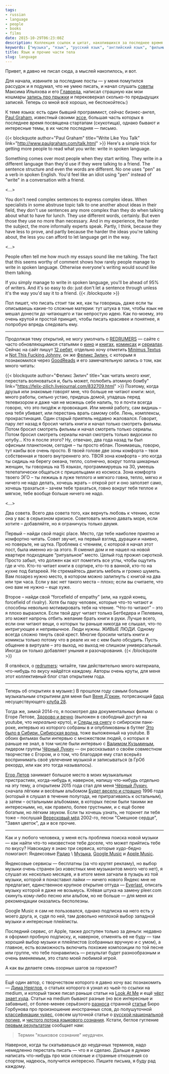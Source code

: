 ```yaml
---
tags:
- russian
- language
- people
- books
- films
date: 2015-10-29T06:23:08Z
description: Коллекция ссылок и цитат, накопившихся за последнее время.
keywords: ["музыка", "язык", "русский язык", "английский язык", "фильмы", "статьи", "комиксы", "сериалы"]
title: Язык и прочие части тела
slug: language
---
```


Привет, я давно не писал сюда, а мыслей накопилось, и вот.

Для начала, извините за последние посты — у меня помутился рассудок и я подумал, что не умею писать, и начал слушать [советы](http://maximilyahov.ru/blog/all/glvrd/) Максима Ильяхова и его [Главреда](https://glvrd.ru/), написал страшную как мои кошмары [запись про прыжки](/2014/parachute/) и перековеркал сколько-то предыдущих записей. Теперь со мной всё хорошо, не беспокойтесь:)

<!--more-->

К теме языка: есть один бывший программист, сейчас бизнес-ангел, [Paul Graham](https://ru.wikipedia.org/wiki/%D0%93%D1%80%D1%8D%D0%BC,_%D0%9F%D0%BE%D0%BB), известный своими [эссе](http://www.paulgraham.com/articles.html), большая часть которых в последнее время посвящена стартапам (скукотища), однако бывают и интересные темы, в их числе последняя — письмо.

{{< blockquote author="Paul Graham" title="Write Like You Talk" link="http://www.paulgraham.com/talk.html" >}}
Here's a simple trick for getting more people to read what you write: write in spoken language.

Something comes over most people when they start writing. They write in a different language than they'd use if they were talking to a friend. The sentence structure and even the words are different. No one uses "pen" as a verb in spoken English. You'd feel like an idiot using "pen" instead of "write" in a conversation with a friend.

<...>

You don't need complex sentences to express complex ideas. When specialists in some abstruse topic talk to one another about ideas in their field, they don't use sentences any more complex than they do when talking about what to have for lunch. They use different words, certainly. But even those they use no more than necessary. And in my experience, the harder the subject, the more informally experts speak. Partly, I think, because they have less to prove, and partly because the harder the ideas you're talking about, the less you can afford to let language get in the way.

<...>

People often tell me how much my essays sound like me talking. The fact that this seems worthy of comment shows how rarely people manage to write in spoken language. Otherwise everyone's writing would sound like them talking.

If you simply manage to write in spoken language, you'll be ahead of 95% of writers. And it's so easy to do: just don't let a sentence through unless it's the way you'd say it to a friend.
{{< /blockquote >}}

Пол пишет, что писать стоит так же, как ты говоришь, даже если ты описываешь какие-то сложные материи: тут штука в том, чтобы язык не мешал донести до читающего и так непростую идею. Как по-моему, это очень крутой и простой принцип, чтобы писать красивее и понятнее, я попробую впредь следовать ему.

* * *

Продолжая тему открытий, не могу умолчать о [REDRUMERS](https://redrumers.com/ "REDRUMERS | кино, книги и гики") — сайте с часто обновляющимися статьями о [кино](https://redrumers.com/category/%D0%BA%D0%B8%D0%BD%D0%BE/) и [книгах](https://redrumers.com/category/%D0%BA%D0%BD%D0%B8%D0%B3%D0%B8/), [комиксах](https://redrumers.com/category/%D0%BA%D0%BE%D0%BC%D0%B8%D0%BA%D1%81%D1%8B/) и [сериалах](https://redrumers.com/category/%D1%81%D0%B5%D1%80%D0%B8%D0%B0%D0%BB%D1%8B/). Сейчас на сайт пишут [12 ребят](https://redrumers.com/about/), отдельно хочу отметить [Minimus Textus](https://redrumers.com/author/minimustextus/) и [Not This Fucking Johnny](https://redrumers.com/author/notthisfuckingjohnny/), он же [Феликс Зилич](https://felix-zilich.livejournal.com/), с которым я познакомился через [GoodReads](https://www.goodreads.com/user/show/6092532-felix-zilich) и его замечательную запись о том, как много читать:

{{< blockquote author="Феликс Зилич" title="как читать много книг, перестать волноваться и, быть может, полюбить атомную бомбу" link="https://felix-zilich.livejournal.com/832709.html" >}}
Поэтому, когда друзья или знакомые говорят мне, что больше не читают книги: мол, много работы, сильно устаю, придешь домой, упадешь перед телевизором и даже чая не можешь себе налить, то я почти всегда говорю, что это пиздёж и провокация. Или меняй работу, сам видишь – она тебя убивает, или перестань врать самому себе. Лень, комплексы, прокрастинация. Один старый приятель недавно жаловался. Говорит, пару лет назад я бросил читать книги и начал только смотреть фильмы. Потом бросил смотреть фильмы и начал смотреть только сериалы. Потом бросил смотреть сериалы начал смотреть только видосики по ютубу… Кто я после этого? Ну, отвечаю, два года назад ты был офисным планктоном, сегодня – ты просто еблан. Понимаешь, говорю, тут какбы все очень просто. В твоей голове две зоны комфорта – твоя собственная и твоего внутреннего эго. ТВОЯ зона комфорта – это когда ты сидишь на берегу океана, тепло, солнечно, вокруг толпа шикарных женщин, ты говоришь на 15 языках, программируешь на 30, умеешь телепатически общаться с пришельцами из космоса. Зона комфорта твоего ЭГО – ты лежишь в луже теплого и мягкого говна, тепло, мягко и ничего не надо делать, хочешь жрать – открой рот и оно заползет само, хочешь трахаться – зачем тебе трахаться, говно вокруг тебя теплое и мягкое, тебе вообще больше ничего не надо.

<...>

Два совета. Всего два совета того, как вернуть любовь к чтению, если она у вас в серьезном кризисе. Советовать можно давать море, если хотите – добавляйте, но я ограничусь только двумя.

Первый – найди свой magic place. Место, где тебе наиболее приятно и комфортно читать. Совет звучит, на первый взгляд, дурацки и наивно, но поверьте, не шутка. Проблема с чтением, с которой я начал этот пост, была именно из-за этого. Я сменил дом и не нашел на новой квартире подходящее “ритуальное” место. Целый год прожил сироткой. Просто забыл, что должен как кот пометить все углы, чтобы ощутить где и что. Кто-то читает книги в сортире, кто-то в ванной, кто-то на кухне под батареей. Не стремайтесь двигать мебель и громко шуметь. Вам позарез нужно место, в котором можно залипнуть с книгой на два или три часа. Если у вас нет такого места – плохо; если вы считаете, что оно вам не нужно – еще хуже.

Второе – найди свой “forcefield of empathy” (или, на худой конец, forcefield of rivalry). Хотя бы пару человек, которые что-то читают и способны невольно мотивировать тебя на чтение. “Что-то читают” – это я плохо выразился. Если твой друг читает только Бегбедера и Пелевина, это может напрочь отбить желание брать книги в руки. Лучше всего, если они читают вещи, о которых ты раньше никогда не слышал, что-то интригующее и непривычное. Люди нужны. ЖИВЫЕ ЛЮДИ. Одному всегда сложно тянуть свой крест. Многие бросили читать книги и комиксы только потому что в реале их не с кем было обсудить. Пусть общение в виртуале – это выход, но выход не слишком универсальный. Иногда он только добавляет уныния и разочарования.
{{< /blockquote >}}

Я отвлёкся, о [redrumers](https://redrumers.com/): читайте, там действительно много материала, что-нибудь по вкусу найдётся каждому. Авторы очень круты, для меня этот коллективный блог стал открытием года.

* * *

Теперь об открытиях в музыке:) В прошлом году самым большим музыкальным открытием для меня был [Веня Д'ркин](https://www.youtube.com/results?search_query=%D0%92%D0%B5%D0%BD%D1%8F+%D0%94%27%D1%80%D0%BA%D0%B8%D0%BD), потрясающий [бард](https://ru.wikipedia.org/wiki/%D0%92%D0%B5%D0%BD%D1%8F_%D0%94%E2%80%99%D1%80%D0%BA%D0%B8%D0%BD) несуществующего [клуба 28](https://ru.wikipedia.org/wiki/%D0%9A%D0%BB%D1%83%D0%B1_27).

Тогда же, зимой 2014-го, я посмотрел два документальных фильма: о Егоре Летове, [Здорово и вечно](https://www.youtube.com/watch?v=ripM1cnn1wI) (выложен в свободный доступ на youtube, что _нереально_ круто), и [Следы на снегу](https://ru.wikipedia.org/wiki/%D0%A1%D0%BB%D0%B5%D0%B4%D1%8B_%D0%BD%D0%B0_%D1%81%D0%BD%D0%B5%D0%B3%D1%83_%28%D1%84%D0%B8%D0%BB%D1%8C%D0%BC,_2014%29) о сибирском панк-роке, интервью из которого собраны в и опубликованы в бутлег [Это было в Сибири. Сибирская волна](https://www.youtube.com/watch?v=H-OMCqgYd3Q), тоже выложенный на youtube. В обоих фильмах были интервью с множеством людей, о которых я раньше не знал, в том числе были интервью с [Вадимом Кузьминым](https://ru.wikipedia.org/wiki/%D0%9A%D1%83%D0%B7%D1%8C%D0%BC%D0%B8%D0%BD,_%D0%92%D0%B0%D0%B4%D0%B8%D0%BC_%D0%9F%D0%B5%D1%82%D1%80%D0%BE%D0%B2%D0%B8%D1%87), лидером группы [Чёрный Лукич](https://ru.wikipedia.org/wiki/%D0%A7%D1%91%D1%80%D0%BD%D1%8B%D0%B9_%D0%9B%D1%83%D0%BA%D0%B8%D1%87) — он рассказывал о своём совместном творчестве с Егором, и о том, что благодаря ему стал всерьёз воспринимать своё увлечение музыкой и записываться (в ГрОб рекордз, или как это тогда называлось).

[Егор Летов](http://www.gr-oborona.ru/) занимает большое место в моих музыкальных пристрастиях, когда-нибудь я, наверное, напишу что-нибудь отдельно на эту тему, а открытием 2015 года стал для меня [Чёрный Лукич](https://www.youtube.com/results?search_query=%D1%87%D1%91%D1%80%D0%BD%D1%8B%D0%B9+%D0%BB%D1%83%D0%BA%D0%B8%D1%87), сначала лёгким и весёлым альбомом [Будет весело и страшно](http://www.lukich.info/album/15) 1996 года (который я слушал в течение полугода, не притрагиваясь к остальным), а затем – остальными альбомами, в которых песни были такими же интересными, но, как правило, более грустными, и с ещё более богатым, но лёгким звуком. Если ты хочешь узнать, не торкнет ли тебя тоже – послушай [Вересковый мёд](http://www.lukich.info/album/7) 2002-го, песни "Смешное сердце", "Завял цветок", да и все прочие.

* * *

Как и у любого человека, у меня есть проблема поиска новой музыки — как найти что-то неизвестное тебе доселе, что может прийтись тебе по вкусу? Навскидку я знаю три сервиса, которые худо-бедно помогают: Яндексовые [Радио](https://radio.yandex.ru/) \ [Музыка](https://music.yandex.ru/), [Google Music](https://play.google.com/about/music/allaccess/) и [Apple Music](https://www.apple.com/ru/music/).

Яндексовые сервисы — бесплатны (за что крутят рекламу), но выбор музыки очень странен (из известных мне музыкантов много чего нет), я слушал их несколько месяцев, и в итоге меня загнали в пузырь из той музыки, которой я понаставил лайки — ничего нового Яндекс мне не предлагает, единственное крупное открытие оттуда — [Everlast](https://music.yandex.ru/artist/130078), описать музыку которой я даже не возьмусь. Клёвая штука на замену pleer.com скинуть кому-либо песню или альбом, но не больше — для меня их рекомендации оказались бесполезны.

Google Music я сам не пользовался, однако подписка на него есть у моего друга, и, судя по ней, там довольно неплохой выбор западной музыки и интересные плейлисты.

Последний сервис, от Apple, также доступен только за деньги: недавно я оформил пробную подписку, и, наверное, отменять её не буду — там хороший выбор музыки и плейлистов (собранных вручную и с умом), а главное, есть возможность включить похожие композиции по той песне или группе, что тебе понравились — результат будет разнообразным и очень вменяемым, это стало моей любимой игрой.

А как вы делаете семь озорных шагов за горизонт?

* * *

Ещё один автор, с творчеством которого я давно хочу вас познакомить — [Дима Неяглов](https://medium.com/@ay4), о статьях которого я узнал из чьей-то ссылки на medium, и который также писал раньше статьи на [Look At Me](http://www.lookatme.ru/mag/blogs/neiaglov) и ещё [чёрт знает куда](https://medium.com/@ay4/%D0%BF%D0%BE%D1%81%D1%82%D1%8B-do-%D0%BD%D0%B0%D1%88%D0%B8-%D1%81%D0%BB%D1%8F%D0%BA%D0%BB%D1%8B%D0%B5-%D0%B0%D0%BD%D0%BE%D0%BD%D1%81%D1%8B-aa063d00fc3). Статьи на medium бывают разные (но все интересные и забавные), от более-менее серьёзного [разноса](https://medium.com/@ay4/re-гугл-или-гугль-c39f44ec16b "Re: Гугл или Гугль — Medium") странной [статьи](https://artgorbunov.ru/bb/soviet/20150323/ "Почему в бюро пишут «Гугль», а не «Гугл»?") Бюро Горбунова про произношение иностранных слов, до полушуточной [классификации чудес](https://medium.com/@ay4/-8401827a3bdd), совсем шуточной статье о [русской национальной логике](https://medium.com/@ay4/-17d611b54625), и [чистого потока языкового сознания](https://medium.com/@ay4/-d34d1f8b9199). Кстати, беглое гугление [первым результатом](http://www.filologia.su/soznanie) сообщает нам:

> Термин "языковое сознание" неудачен.

Наверное, когда ты скатываешься до неудачных терминов, надо немедленно перестать писать — что я и сделаю. Дальше я думаю написать что-нибудь про мои сложные и странные отношения со спортом, надеюсь, получится интересно. Пишите письма, я буду рад каждому.
